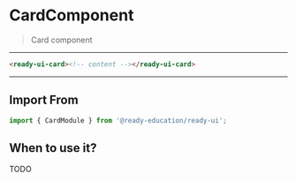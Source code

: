 # CardComponent

> Card component

---

```html
<ready-ui-card><!-- content --></ready-ui-card>
```

---

## Import From
```typescript
import { CardModule } from '@ready-education/ready-ui';
```

## When to use it?
TODO

